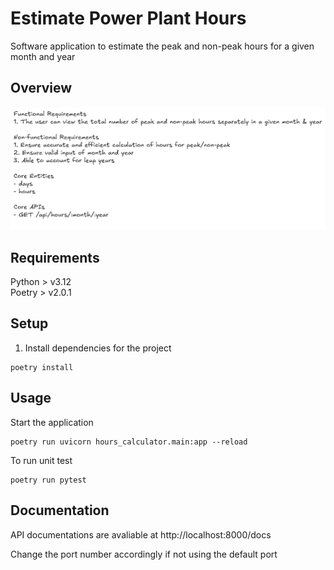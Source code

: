 # Estimate Power Plant Hours
Software application to estimate the peak and non-peak hours for a given month and year

## Overview
![alt text](image.png)

## Requirements
Python > v3.12 \
Poetry > v2.0.1

## Setup
1. Install dependencies for the project
```
poetry install
```


## Usage
Start the application
```
poetry run uvicorn hours_calculator.main:app --reload
```

To run unit test
```
poetry run pytest
```

## Documentation
API documentations are avaliable at http://localhost:8000/docs

Change the port number accordingly if not using the default port
